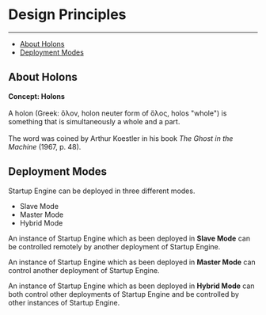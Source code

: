 # Design Principles

---

- [About Holons](#about)
- [Deployment Modes](#deployment-modes)

<a id="about"></a>
## About Holons
 
<larecipe-card shadow>
    <larecipe-badge type="warning" circle class="mr-3" icon="fa fa-lightbulb-o"></larecipe-badge> <b>Concept: Holons</b>
    <br><br>
    A holon (Greek: ὅλον, holon neuter form of ὅλος, holos "whole") is something that is simultaneously a whole and a part.
    <br><br>
    The word was coined by Arthur Koestler in his book <i>The Ghost in the Machine</i> (1967, p. 48). 
</larecipe-card>

<a id="deployment-modes"></a>
## Deployment Modes

Startup Engine can be deployed in three different modes. 
- Slave Mode
- Master Mode
- Hybrid Mode

An instance of Startup Engine which as been deployed in **Slave Mode** can be controlled remotely by another deployment of Startup Engine.

An instance of Startup Engine which as been deployed in **Master Mode** can control another deployment of Startup Engine.

An instance of Startup Engine which as been deployed in **Hybrid Mode** can both control other deployments of Startup Engine and be controlled by other instances of Startup Engine.